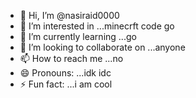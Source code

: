 - 👋 Hi, I’m @nasiraid0000
- 👀 I’m interested in ...minecrft code go
- 🌱 I’m currently learning ...go
- 💞️ I’m looking to collaborate on ...anyone
- 📫 How to reach me ...no
- 😄 Pronouns: ...idk idc
- ⚡ Fun fact: ...i am cool

<!---
nasiraid0000/nasiraid0000 is a ✨ special ✨ repository because its `README.md` (this file) appears on your GitHub profile.
You can click the Preview link to take a look at your changes.
--->
